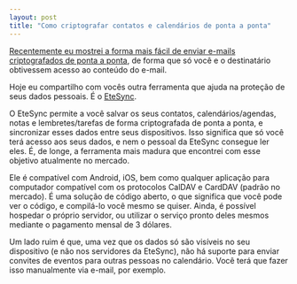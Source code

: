 ```yaml
---
layout: post
title: "Como criptografar contatos e calendários de ponta a ponta"
---
```

[Recentemente eu mostrei a forma mais fácil de enviar e-mails criptografados de ponta a ponta](https://jeronimo.dev.br/como-enviar-email-criptografado/), de forma que só você e o destinatário obtivessem acesso ao conteúdo do e-mail.

Hoje eu compartilho com vocês outra ferramenta que ajuda na proteção de seus dados pessoais. É o [EteSync](https://www.etesync.com/).

O EteSync permite a você salvar os seus contatos, calendários/agendas, notas e lembretes/tarefas de forma criptografada de ponta a ponta, e sincronizar esses dados entre seus dispositivos. Isso significa que só você terá acesso aos seus dados, e nem o pessoal da EteSync consegue ler eles. É, de longe, a ferramenta mais madura que encontrei com esse objetivo atualmente no mercado.

Ele é compatível com Android, iOS, bem como qualquer aplicação para computador compatível com os protocolos CalDAV e CardDAV (padrão no mercado). É uma solução de código aberto, o que significa que você pode ver o código, e compilá-lo você mesmo se quiser. Ainda, é possível hospedar o próprio servidor, ou utilizar o serviço pronto deles mesmos mediante o pagamento mensal de 3 dólares.

Um lado ruim é que, uma vez que os dados só são visíveis no seu dispositivo (e não nos servidores da EteSync), não há suporte para enviar convites de eventos para outras pessoas no calendário. Você terá que fazer isso manualmente via e-mail, por exemplo.